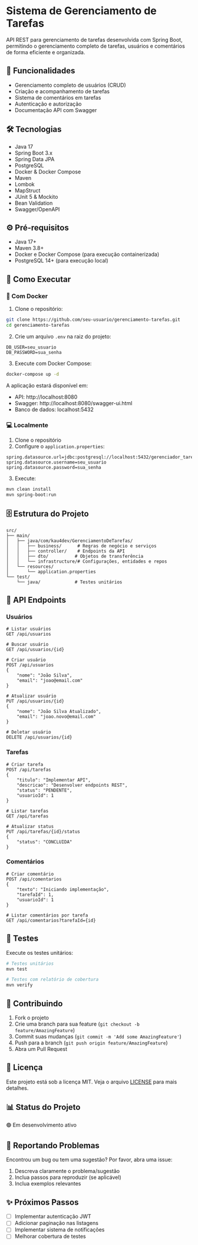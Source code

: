 # Sistema de Gerenciamento de Tarefas

API REST para gerenciamento de tarefas desenvolvida com Spring Boot, permitindo o gerenciamento completo de tarefas, usuários e comentários de forma eficiente e organizada.

## 🚀 Funcionalidades

- Gerenciamento completo de usuários (CRUD)
- Criação e acompanhamento de tarefas
- Sistema de comentários em tarefas
- Autenticação e autorização
- Documentação API com Swagger

## 🛠️ Tecnologias

- Java 17
- Spring Boot 3.x
- Spring Data JPA
- PostgreSQL
- Docker & Docker Compose
- Maven
- Lombok
- MapStruct
- JUnit 5 & Mockito
- Bean Validation
- Swagger/OpenAPI

## ⚙️ Pré-requisitos

- Java 17+
- Maven 3.8+
- Docker e Docker Compose (para execução containerizada)
- PostgreSQL 14+ (para execução local)

## 🚀 Como Executar

### 🐳 Com Docker

1. Clone o repositório:
```bash
git clone https://github.com/seu-usuario/gerenciamento-tarefas.git
cd gerenciamento-tarefas
```

2. Crie um arquivo `.env` na raiz do projeto:
```env
DB_USER=seu_usuario
DB_PASSWORD=sua_senha
```

3. Execute com Docker Compose:
```bash
docker-compose up -d
```

A aplicação estará disponível em:
- API: http://localhost:8080
- Swagger: http://localhost:8080/swagger-ui.html
- Banco de dados: localhost:5432

### 💻 Localmente

1. Clone o repositório
2. Configure o `application.properties`:
```properties
spring.datasource.url=jdbc:postgresql://localhost:5432/gerenciador_tarefas
spring.datasource.username=seu_usuario
spring.datasource.password=sua_senha
```

3. Execute:
```bash
mvn clean install
mvn spring-boot:run
```

## 🗄️ Estrutura do Projeto

```
src/
├── main/
│   ├── java/com/kau4dev/GerenciamentoDeTarefas/
│   │   ├── business/      # Regras de negócio e serviços
│   │   ├── controller/    # Endpoints da API
│   │   ├── dto/          # Objetos de transferência
│   │   └── infrastructure/# Configurações, entidades e repos
│   └── resources/
│       └── application.properties
└── test/
    └── java/             # Testes unitários
```

## 📌 API Endpoints

### Usuários
```http
# Listar usuários
GET /api/usuarios

# Buscar usuário
GET /api/usuarios/{id}

# Criar usuário
POST /api/usuarios
{
    "nome": "João Silva",
    "email": "joao@email.com"
}

# Atualizar usuário
PUT /api/usuarios/{id}
{
    "nome": "João Silva Atualizado",
    "email": "joao.novo@email.com"
}

# Deletar usuário
DELETE /api/usuarios/{id}
```

### Tarefas
```http
# Criar tarefa
POST /api/tarefas
{
    "titulo": "Implementar API",
    "descricao": "Desenvolver endpoints REST",
    "status": "PENDENTE",
    "usuarioId": 1
}

# Listar tarefas
GET /api/tarefas

# Atualizar status
PUT /api/tarefas/{id}/status
{
    "status": "CONCLUIDA"
}
```

### Comentários
```http
# Criar comentário
POST /api/comentarios
{
    "texto": "Iniciando implementação",
    "tarefaId": 1,
    "usuarioId": 1
}

# Listar comentários por tarefa
GET /api/comentarios?tarefaId={id}
```

## 🧪 Testes

Execute os testes unitários:
```bash
# Testes unitários
mvn test

# Testes com relatório de cobertura
mvn verify
```

## 📝 Contribuindo

1. Fork o projeto
2. Crie uma branch para sua feature (`git checkout -b feature/AmazingFeature`)
3. Commit suas mudanças (`git commit -m 'Add some AmazingFeature'`)
4. Push para a branch (`git push origin feature/AmazingFeature`)
5. Abra um Pull Request

## 📄 Licença

Este projeto está sob a licença MIT. Veja o arquivo [LICENSE](LICENSE) para mais detalhes.

## 📊 Status do Projeto

🟢 Em desenvolvimento ativo

## 🐛 Reportando Problemas

Encontrou um bug ou tem uma sugestão? Por favor, abra uma issue:
1. Descreva claramente o problema/sugestão
2. Inclua passos para reproduzir (se aplicável)
3. Inclua exemplos relevantes

## ✨ Próximos Passos

- [ ] Implementar autenticação JWT
- [ ] Adicionar paginação nas listagens
- [ ] Implementar sistema de notificações
- [ ] Melhorar cobertura de testes
